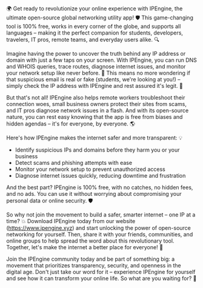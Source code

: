 🌍 Get ready to revolutionize your online experience with IPEngine, the ultimate open-source global networking utility app! 🛡️ This game-changing tool is 100% free, works in every corner of the globe, and supports all languages – making it the perfect companion for students, developers, travelers, IT pros, remote teams, and everyday users alike. 🔍

Imagine having the power to uncover the truth behind any IP address or domain with just a few taps on your screen. With IPEngine, you can run DNS and WHOIS queries, trace routes, diagnose internet issues, and monitor your network setup like never before. 📡 This means no more wondering if that suspicious email is real or fake (students, we're looking at you!) – simply check the IP address with IPEngine and rest assured it's legit. 🚀

But that's not all! IPEngine also helps remote workers troubleshoot their connection woes, small business owners protect their sites from scams, and IT pros diagnose network issues in a flash. And with its open-source nature, you can rest easy knowing that the app is free from biases and hidden agendas – it's for everyone, by everyone. 🌎

Here's how IPEngine makes the internet safer and more transparent: 💡

* Identify suspicious IPs and domains before they harm you or your business
* Detect scams and phishing attempts with ease
* Monitor your network setup to prevent unauthorized access
* Diagnose internet issues quickly, reducing downtime and frustration

And the best part? IPEngine is 100% free, with no catches, no hidden fees, and no ads. You can use it without worrying about compromising your personal data or online security. 🛡️

So why not join the movement to build a safer, smarter internet – one IP at a time? 💥 Download IPEngine today from our website (https://www.ipengine.xyz) and start unlocking the power of open-source networking for yourself. Then, share it with your friends, communities, and online groups to help spread the word about this revolutionary tool. Together, let's make the internet a better place for everyone! 🌟

Join the IPEngine community today and be part of something big: a movement that prioritizes transparency, security, and openness in the digital age. Don't just take our word for it – experience IPEngine for yourself and see how it can transform your online life. So what are you waiting for? 🚀
